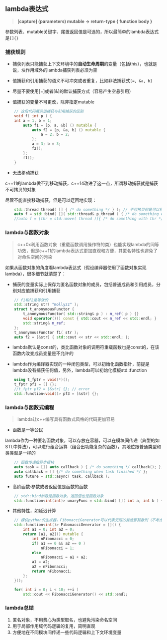 ## lambda表达式

> **[capture] (parameters) mutable -> return-type { function body }**

参数列表、mutable关键字、尾置返回值是可选的，所以最简单的lambda表达式是`[]{}`

### 捕获规则

- 捕获列表只能捕获上下文环境中的**自动生命周期**的变量（包括this），也就是说，块作用域外的lambda捕获列表必须为空

- 值捕获和引用捕获的语义不可冲突或者重复，比如非法捕获式`[=, &a, b]`

- 尽量不要使用[=]或者[&]的默认捕获方式（容易产生空悬引用）

- 值捕获的变量不可更改，除非指定mutable

```cpp
	// 这段代码展示值捕获与引用捕获的区别
	void f( int p ) {
	int a = 1, b = 1;
		auto f1 = [p, a, &b] () mutable {
			auto f2 = [p, &a, b] () mutable {
				a = 2; b = 2;
			};
			a = 3; b = 3;
			f2();
		};
		f1();
	}
```

- 无法移动捕获

c++11的lambda做不到移动捕获，c++14改进了这一点，所谓移动捕获就是捕获不可拷贝的对象

尽管不能直接移动捕获，但是可以迂回地实现：

```cpp
	std::thread thread( [] { /* do something */ } ); // 不可拷贝但是可以移动的对象
	auto f = std::bind( []( std::thread& p_thread ) { /* do something with p_thread */ }, std::move( thread ) ); // c++11的实现
	//auto f = [thr = std::move( thread )]{ /* do something with thr */ }; // c++14的实现
```

### lambda与函数对象

> c++0x利用函数对象（重载函数调用操作符的类）也能实现lambda的同等功效，但是c++11的lambda表达式更加直观和方便，其匿名特性也避免了对命名空间的污染

如果从函数对象的角度看lambda表达式（假设编译器使用了函数对象实现lambda），很多细节就清楚了：

- 捕获的变量实际上保存为匿名函数对象的成员，包括普通成员和引用成员，分别对应值捕获和引用捕获

```cpp
	// f1和f2是等效的
	std::string str( "mollyzz" );
	struct t_anonymousFunctor {
		t_anonymousFunctor( std::string& p ) : m_ref( p ) {}
		void operator()() const { std::cout << m_ref << std::endl; }
		std::string& m_ref;
	};
	t_anonymousFunctor f1( str );
	auto f2 = [&str] { std::cout << str << std::endl; };
```

- lambda默认是const的，类比函数对象的调用符重载函数也是const的，在该函数内改变成员变量是不允许的

- lambda作为编译器实现的一种闭包类型，可以初始化函数指针，前提是lambda没有捕获任何值，另外，lambda可以初始化模板std::function

```cpp
	using t_fptr = void(*)();
	t_fptr pf1 = [] {};
	//t_fptr pf2 = [&str] {}; // error
	std::function<void()> pf3 = [&str] {};
```

### lambda与函数式编程

> lambda让c++编写具有函数式风格的代码更加容易

- 函数是一等公民

lambda作为一种匿名函数对象，可以存放在容器，可以在模块间传递（典型的如STL中算法），可以进行组合运算（组合出功能复杂的函数），其地位跟普通类型和类类型是一样的

```cpp
	// 函数传递给异步模块
	auto task = []( auto callback ) { /* do something */ callback(); };
	auto callback = [] {/* do something when task finished */ };
	auto future = std::async( task, callback );
```

- 高阶函数:参数或者返回值是函数的函数

```cpp
	// std::bind参数是函数对象，返回值也是函数对象
	std::function<int(int)> unaryFunc = std::bind( []( int a, int b ) { return a + b; }, _1, 3 );
```

- 其他特性，如延迟计算

```cpp
	// 模仿python的生成器，FibonacciGenerator可以代表无限的斐波那契数列（不考虑整型溢出）
	std::function<int()> FibonacciGenerator = []() {
		int a1 = 0; int a2 = 0;
		return [a1, a2]() mutable {
			int nFibonacci = 0;
			if( a1 == 0 && a2 == 0 ) 
				nFibonacci = 1;
			else 
				nFibonacci = a1 + a2;
			a1 = a2;
			a2 = nFibonacci;
			return nFibonacci;
		};
	}();

	for( int i = 0; i < 10; ++i )
		std::cout << FibonacciGenerator() << std::endl;
```

### lambda总结

1. 匿名对象，不用费心为类型取名，也避免污染命名空间
2. 用于局部作用域代码逻辑的复用，简明直观
3. 方便地在不同模块间传递一些代码逻辑和上下文环境变量